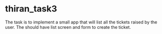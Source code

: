 # thiran_task3
The task is to implement a small app that will list all the tickets raised by the user. The should have list screen and form to create the ticket.
